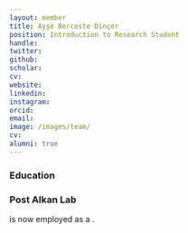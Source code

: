 ```yaml
---
layout: member
title: Ayşe Berceste Dinçer
position: Introduction to Research Student
handle: 
twitter:
github: 
scholar: 
cv: 
website: 
linkedin: 
instagram:
orcid: 
email: 
image: /images/team/
cv: 
alumni: true
---
```


### Education

### Post Alkan Lab
 is now employed as a .
